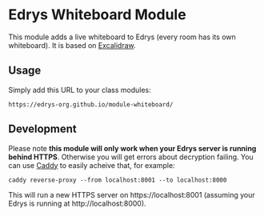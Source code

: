 # Edrys Whiteboard Module

This module adds a live whiteboard to Edrys (every room has its own whiteboard). It is based on [Excalidraw](https://excalidraw.com).
 
## Usage

Simply add this URL to your class modules:

```
https://edrys-org.github.io/module-whiteboard/
```

## Development

Please note **this module will only work when your Edrys server is running behind HTTPS**. Otherwise you will get errors about decryption failing. You can use [Caddy](https://caddyserver.com/download) to easily acheive that, for example:

```
caddy reverse-proxy --from localhost:8001 --to localhost:8000
```

This will run a new HTTPS server on https://localhost:8001 (assuming your Edrys is running at http://localhost:8000).